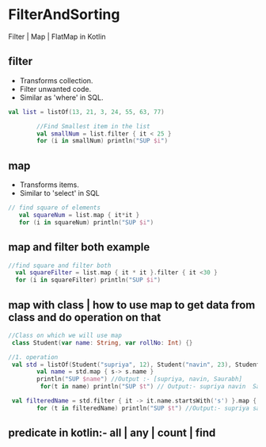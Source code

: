 # FilterAndSorting
Filter | Map | FlatMap  in Kotlin
## filter
- Transforms collection.
- Filter unwanted code.
- Similar as 'where' in SQL.
```kotlin
val list = listOf(13, 21, 3, 24, 55, 63, 77)

        //Find Smallest item in the list
        val smallNum = list.filter { it < 25 }
        for (i in smallNum) println("SUP $i")
```
## map
- Transforms items.
- Similar to 'select' in SQL
```kotlin
// find square of elements
   val squareNum = list.map { it*it }
   for (i in squareNum) println("SUP $i")
```
## map and filter both example
```kotlin
//find square and filter both
  val squareFilter = list.map { it * it }.filter { it <30 }
  for (i in squareFilter) println("SUP $i")
```
## map with class | how to use map to get data from class and do operation on that
```kotlin
//Class on which we will use map 
 class Student(var name: String, var rollNo: Int) {}
```
```kotlin
//1. operation
 val std = listOf(Student("supriya", 12), Student("navin", 23), Student("Saurabh", 11))
        val name = std.map { s-> s.name }
        println("SUP $name") //Output :- [supriya, navin, Saurabh]
         for(t in name) println("SUP $t") // Output:- supriya navin  Saurabh
```
```kotlin
 val filteredName = std.filter { it -> it.name.startsWith('s') }.map { s -> s.name }
        for (t in filteredName) println("SUP $t") //Output:- supriya saurabh
```
## predicate in kotlin:- all | any | count | find


